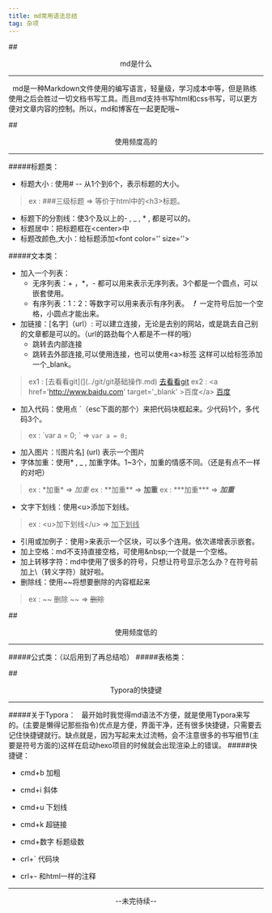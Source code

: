 ```yaml
---
title: md常用语法总结
tag: 杂项
---
```



##<center>md是什么</center>

---
&nbsp;&nbsp;md是一种Markdown文件使用的编写语言，轻量级，学习成本中等，但是熟练使用之后会胜过一切文档书写工具。而且md支持书写html和css书写，可以更方便对文章内容的控制。所以，md和博客在一起更配哦~

##<center>使用频度高的</center>

---
#####标题类：
- 标题大小 : 使用\# -- 从1个到6个，表示标题的大小。
>ex : \###三级标题 => 等价于html中的\<h3>标题。

- 标题下的分割线：使3个及以上的\- , \_ , \* , 都是可以的。
- 标题居中：把标题框在\<center>中
- 标题改颜色,大小：给标题添加\<font color='' size=''>

#####文本类：
- 加入一个列表： 
    - 无序列表：\+ ，\*，\- 都可以用来表示无序列表。3个都是一个圆点，可以嵌套使用。
    - 有序列表：1：2：等数字可以用来表示有序列表。
***！*** 一定符号后加一个空格，小圆点才能出来。
- 加链接：[名字]（url）: 可以建立连接，无论是去别的网站，或是跳去自己别的文章都是可以的。（url的路劲每个人都是不一样的哦）
    - 跳转去内部连接
    - 跳转去外部连接,可以使用连接，也可以使用\<a>标签 这样可以给标签添加一个\_blank。
>ex1 : \[去看看git](](../git/git基础操作.md) [去看看git](../git/git基础操作.md) 
>ex2 : \<a href='http://www.baidu.com' target='_blank' >百度\</a>   <a href='http://www.baidu.com' target='_blank' >百度</a>
- 加入代码：使用点 \`（esc下面的那个）来把代码块框起来。少代码1个，多代码3个。
>ex : \`var a = 0; \`  =>  `var a = 0;`
- 加入图片：\![图片名]  (url) 表示一个图片
- 字体加重：使用\* , \_ , 加重字体。1~3个，加重的情感不同。（还是有点不一样的对吧）
>ex : \*加重\* => *加重*
>ex : \*\*加重\*\* => **加重**
>ex : \*\*\*加重\*\*\* => ***加重***

- 文字下划线：使用\<u>添加下划线。
>ex : \<u>加下划线\</u> => <u>加下划线</u>

- 引用或加例子：使用\>来表示一个区块，可以多个连用。依次递增表示嵌套。
- 加上空格：md不支持直接空格，可使用\&nbsp;一个就是一个空格。
- 加上转移字符：md中使用了很多的符号，只想让符号显示怎么办？在符号前加上\\（转义字符）就好啦。
- 删除线：使用\~\~将想要删除的内容框起来
>ex : \~~ 删除 \~~  => ~~删除~~

##<center>使用频度低的</center>

---
#####公式类：（以后用到了再总结哈）
#####表格类：

##<center>Typora的快捷键</center>

---
#####关于Typora：
&nbsp;&nbsp;最开始时我觉得md语法不方便，就是使用Typora来写的。(主要是懒得记那些指令)优点是方便，界面干净，还有很多快捷键，只需要去记住快捷键就行。缺点就是，因为写起来太过流畅，会不注意很多的书写细节(主要是符号方面的)这样在启动hexo项目的时候就会出现渲染上的错误。
#####快捷键：
- cmd+b 加粗

- cmd+i 斜体

- cmd+u 下划线

- cmd+k 超链接

- cmd+数字  标题级数

- crl+` 代码块

- crl+- 和html一样的注释

---

<center>--未完待续--</center>








   